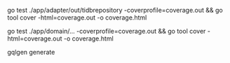 go test ./app/adapter/out/tidbrepository -coverprofile=coverage.out && go tool cover -html=coverage.out -o coverage.html

go test ./app/domain/... -coverprofile=coverage.out && go tool cover -html=coverage.out -o coverage.html

gqlgen generate
